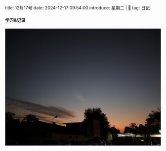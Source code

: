 title: 12月17号
date: 2024-12-17 09:54:00
introduce: 星期二 | 🌚
tag: 日记

#### 学习&记录
![1](/static/img/2024/12/17/1.jpg)

